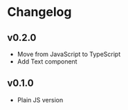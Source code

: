 # Changelog

## v0.2.0

* Move from JavaScript to TypeScript
* Add Text component

## v0.1.0

* Plain JS version
